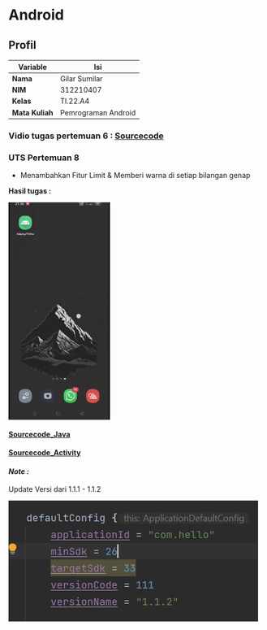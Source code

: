 # Android
## Profil
| Variable | Isi |
| -------- | --- |
| **Nama** | Gilar Sumilar |
| **NIM** | 312210407 |
| **Kelas** | TI.22.A4 |
| **Mata Kuliah** | Pemrograman Android |

### Vidio tugas pertemuan 6 : [Sourcecode](https://drive.google.com/drive/folders/1c6yRU-d1Xa0UIBP04TY-FIB7L1xEMNfp)

### UTS Pertemuan 8 
- Menambahkan Fitur Limit & Memberi warna di setiap bilangan genap

**Hasil tugas :**

<img align="center" alt="Coding" width="200" src="https://github.com/GilarSumilar/Android/blob/main/Gambar/Animation.gif">

#### [Sourcecode_Java](https://github.com/GilarSumilar/Android/blob/main/app/src/main/java/com/hello/MainActivity.java)

#### [Sourcecode_Activity](https://github.com/GilarSumilar/Android/blob/main/app/src/main/res/layout/activity_popup.xml)

#### *Note :*
Update Versi dari 1.1.1 - 1.1.2

![0.1](Gambar/1.png)





